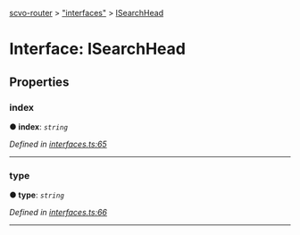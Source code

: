 [scvo-router](../README.md) > ["interfaces"](../modules/_interfaces_.md) > [ISearchHead](../interfaces/_interfaces_.isearchhead.md)



# Interface: ISearchHead


## Properties
<a id="index"></a>

###  index

**●  index**:  *`string`* 

*Defined in [interfaces.ts:65](https://github.com/scvodigital/scvo-router/blob/138c96a/src/interfaces.ts#L65)*





___

<a id="type"></a>

###  type

**●  type**:  *`string`* 

*Defined in [interfaces.ts:66](https://github.com/scvodigital/scvo-router/blob/138c96a/src/interfaces.ts#L66)*





___


